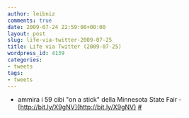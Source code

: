 ```yaml
---
author: leibniz
comments: true
date: 2009-07-24 22:59:00+00:00
layout: post
slug: life-via-twitter-2009-07-25
title: Life via Twitter (2009-07-25)
wordpress_id: 4139
categories:
- tweets
tags:
- tweets
---
```



	
  * ammira i 59 cibi "on a stick" della Minnesota State Fair - [http://bit.ly/X9gNV](http://bit.ly/X9gNV) [#](http://twitter.com/leibniz/statuses/2825357594)



